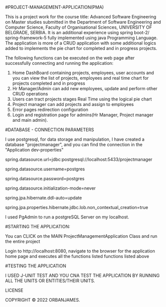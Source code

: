 #PROJECT-MANAGEMENT-APPLICATION(PMA)

This is a project work for the course title: Advanced Software Engineering on Master studies submitted in the Department of Software Engineering and Computer Science, Faculty of Organisational Sciences, UNIVERSITY OF BELGRADE, SERBIA. It is an additional experience using spring boot-2/ spring-framework-5 fully implemented using java Programming Language. The application is more of a CRUD application with some additional logics added to implements the pie chart for completed and in progress projects. 

The following functions can be executed on the web page after successfully connecting and running the application:

1. Home DashBoard containing projects, employees, user accounts and you can view the list of projects, employees and real time chart for projects completed    and in progress
2. Hr Manager/Admin can add new employees, update and perform other CRUD operations
3. Users can tract projects stages Real Time using the logical pie chart
4. Project manager can add projects and assign to employees
5. Error pages redirection configuration
6. Login and registration page for admins(Hr Manager, Project manager and main admin).

#DATABASE - CONNECTION PARAMETERS

I use postgresql, for data storage and manipulation, 
I have created a database "projectmanager", and you can find the connection in the "Application dev-properties"

spring.datasource.url=jdbc:postgresql://localhost:5433/projectmanager

spring.datasource.username=postgres

spring.datasource.password=postgres

spring.datasource.initialization-mode=never

spring.jpa.hibernate.ddl-auto=update

spring.jpa.properties.hibernate.jdbc.lob.non_contextual_creation=true

I used PgAdmin to run a postgreSQL Server on my localhost.




#STARTING THE APPLICATION:

You can CLICK on the MAIN ProjectManagementApplication Class and run the entire project 

Login to http://localhost:8080, navigate to the browser for the application home page and executes all the functions listed functions listed above




#TESTING THE APPLICATION

I USED J-UNIT TEST AND YOU CNA TEST THE APPLICATION BY RUNNING ALL THE UNITS OR ENTITIES/THEIR UNITS.






LICENSE

COPYRIGHT © 2022 ORBANJAMES.

